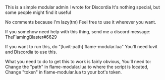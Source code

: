 This is a simple modular admin I wrote for Discordia
It's nothing special, but some people might find it useful

No comments because I'm lazy(tm)
Feel free to use it wherever you want.

If you somehow need help with this thing, send me a discord message: TheFlamingBlaster#6629

If you want to run this, do "[luvit-path] flame-modular.lua"
You'll need luvit and Discordia to use this.

What you need to do to get this to work is fairly obvious,
You'll need to:
Change the "path" in  flame-modular.lua to where the script is located,
Change "token" in flame-modular.lua to your bot's token.
